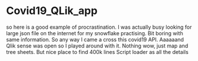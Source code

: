 # Covid19_QLik_app
 
so here is a good example of procrastination. I was actually busy looking for large json file on the internet for my snowflake practising. Bit boring with same information. So any way I came a cross this covid19 API. Aaaaaand Qlik sense was open so I played around with it. Nothing wow, just map and tree sheets. But nice place to find 400k lines Script loader as all the details
